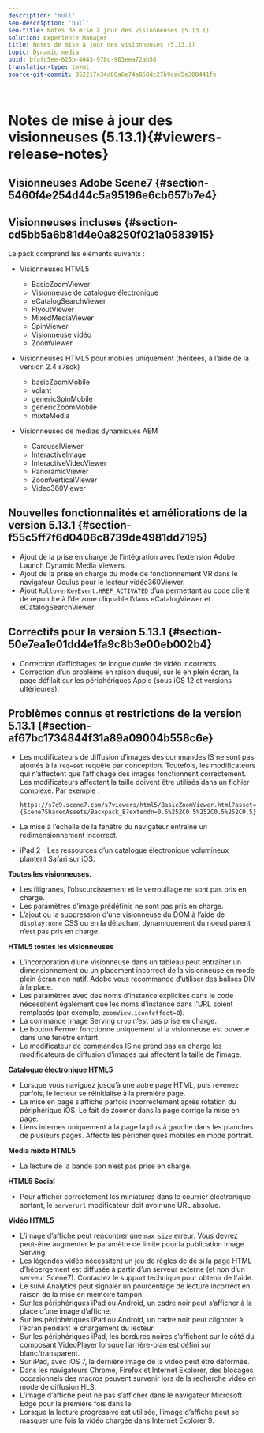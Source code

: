```yaml
---
description: 'null'
seo-description: 'null'
seo-title: Notes de mise à jour des visionneuses (5.13.1)
solution: Experience Manager
title: Notes de mise à jour des visionneuses (5.13.1)
topic: Dynamic media
uuid: bfafc5ee-625b-4043-978c-963eea72ab58
translation-type: tm+mt
source-git-commit: 852217a34d86a6e74a868dc27b9cad5e308441fe

---
```



# Notes de mise à jour des visionneuses (5.13.1){#viewers-release-notes}

## Visionneuses Adobe Scene7 {#section-5460f4e254d44c5a95196e6cb657b7e4}

## Visionneuses incluses {#section-cd5bb5a6b81d4e0a8250f021a0583915}

Le pack comprend les éléments suivants :

* Visionneuses HTML5

   * BasicZoomViewer
   * Visionneuse de catalogue électronique
   * eCatalogSearchViewer
   * FlyoutViewer
   * MixedMediaViewer
   * SpinViewer
   * Visionneuse vidéo
   * ZoomViewer

* Visionneuses HTML5 pour mobiles uniquement (héritées, à l’aide de la version 2.4 s7sdk)

   * basicZoomMobile
   * volant
   * genericSpinMobile
   * genericZoomMobile
   * mixteMedia

* Visionneuses de médias dynamiques AEM

   * CarouselViewer
   * InteractiveImage
   * InteractiveVideoViewer
   * PanoramicViewer
   * ZoomVerticalViewer
   * Video360Viewer

## Nouvelles fonctionnalités et améliorations de la version 5.13.1 {#section-f55c5ff7f6d0406c8739de4981dd7195}

* Ajout de la prise en charge de l’intégration avec l’extension Adobe Launch Dynamic Media Viewers.
* Ajout de la prise en charge du mode de fonctionnement VR dans le navigateur Oculus pour le lecteur vidéo360Viewer.
* Ajout `RolloverKeyEvent.HREF_ACTIVATED` d’un  permettant au code client de répondre à l’de zone cliquable  l’dans eCatalogViewer et eCatalogSearchViewer.

## Correctifs pour la version 5.13.1 {#section-50e7ea1e01dd4e1fa9c8b3e00eb002b4}

* Correction d’affichages de longue durée de vidéo incorrects.
* Correction d’un problème en raison duquel, sur le en plein écran, la page défilait sur les périphériques Apple (sous iOS 12 et versions ultérieures).

## Problèmes connus et restrictions de la version 5.13.1 {#section-af67bc1734844f31a89a09004b558c6e}

* Les modificateurs de diffusion d’images des commandes IS ne sont pas ajoutés à la `req=set` requête par conception. Toutefois, les modificateurs qui n’affectent que l’affichage des images fonctionnent correctement. Les modificateurs affectant la taille doivent être utilisés dans un fichier complexe. Par exemple :

   `https://s7d9.scene7.com/s7viewers/html5/BasicZoomViewer.html?asset= {Scene7SharedAssets/Backpack_B?extendn=0.5%252C0.5%252C0.5%252C0.5}`

* La mise à l’échelle de la fenêtre du navigateur entraîne un redimensionnement incorrect.
* iPad 2 - Les ressources d’un catalogue électronique volumineux plantent Safari sur iOS.

**Toutes les visionneuses.**

* Les filigranes, l’obscurcissement et le verrouillage ne sont pas pris en charge.
* Les paramètres d’image prédéfinis ne sont pas pris en charge.
* L’ajout ou la suppression d’une visionneuse du DOM à l’aide de `display:none` CSS ou en la détachant dynamiquement du noeud parent n’est pas pris en charge.

**HTML5 toutes les visionneuses**

* L’incorporation d’une visionneuse dans un tableau peut entraîner un dimensionnement ou un placement incorrect de la visionneuse en mode plein écran non natif. Adobe vous recommande d’utiliser des balises DIV à la place.
* Les paramètres avec des noms d’instance explicites dans le code nécessitent également que les noms d’instance dans l’URL soient remplacés (par exemple, `zoomView.iconfeffect=0`).
* La commande Image Serving `crop` n’est pas prise en charge.
* Le bouton Fermer fonctionne uniquement si la visionneuse est ouverte dans une fenêtre enfant.
* Le modificateur de commandes IS ne prend pas en charge les modificateurs de diffusion d’images qui affectent la taille de l’image.

**Catalogue électronique HTML5**

* Lorsque vous naviguez jusqu’à une autre page HTML, puis revenez parfois, le lecteur se réinitialise à la première page.
* La mise en page s’affiche parfois incorrectement après rotation du périphérique iOS. Le fait de zoomer dans la page corrige la mise en page.
* Liens internes uniquement à la page la plus à gauche dans les planches de plusieurs pages. Affecte les périphériques mobiles en mode portrait.

**Média mixte HTML5**

* La lecture de la bande son n’est pas prise en charge.

**HTML5 Social**

* Pour afficher correctement les miniatures dans le courrier électronique sortant, le `serverurl` modificateur doit avoir une URL absolue.

**Vidéo HTML5**

* L’image d’affiche peut rencontrer une `max size` erreur. Vous devrez peut-être augmenter le paramètre de limite pour la publication Image Serving.
* Les légendes vidéo nécessitent un jeu de règles de  de si la page HTML d’hébergement est diffusée à partir d’un serveur externe (et non d’un serveur Scene7). Contactez le support technique pour obtenir de l&#39;aide.
* Le suivi Analytics peut signaler un pourcentage de lecture incorrect en raison de la mise en mémoire tampon.
* Sur les périphériques iPad ou Android, un cadre noir peut s’afficher à la place d’une image d’affiche.
* Sur les périphériques iPad ou Android, un cadre noir peut clignoter à l’écran pendant le chargement du lecteur.
* Sur les périphériques iPad, les bordures noires s’affichent sur le côté du composant VideoPlayer lorsque l’arrière-plan est défini sur blanc/transparent.
* Sur iPad, avec iOS 7, la dernière image de la vidéo peut être déformée.
* Dans les navigateurs Chrome, Firefox et Internet Explorer, des blocages occasionnels des macros peuvent survenir lors de la recherche vidéo en mode de diffusion HLS.
* L’image d’affiche peut ne pas s’afficher dans le navigateur Microsoft Edge pour la première fois dans le.
* Lorsque la lecture progressive est utilisée, l’image d’affiche peut se masquer une fois la vidéo chargée dans Internet Explorer 9.

